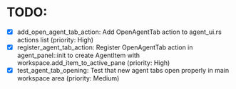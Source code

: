 # TODO:

- [x] add_open_agent_tab_action: Add OpenAgentTab action to agent_ui.rs actions list (priority: High)
- [x] register_agent_tab_action: Register OpenAgentTab action in agent_panel::init to create AgentItem with workspace.add_item_to_active_pane (priority: High)
- [x] test_agent_tab_opening: Test that new agent tabs open properly in main workspace area (priority: Medium)
